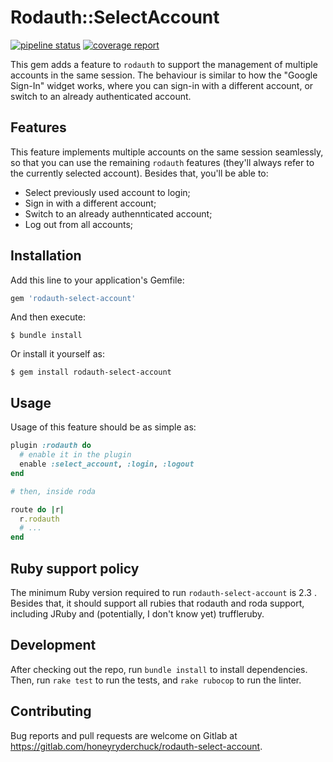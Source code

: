 # Rodauth::SelectAccount

[![pipeline status](https://gitlab.com/honeyryderchuck/rodauth-select-account/badges/master/pipeline.svg)](https://gitlab.com/honeyryderchuck/rodauth-select-account/-/pipelines?page=1&ref=master)
[![coverage report](https://gitlab.com/honeyryderchuck/rodauth-select-account/badges/master/coverage.svg)](https://honeyryderchuck.gitlab.io/rodauth-select-account/coverage/#_AllFiles)

This gem adds a feature to `rodauth` to support the management of multiple accounts in the same session. The behaviour is similar to how the "Google Sign-In" widget works, where you can sign-in with a different account, or switch to an already authenticated account.

## Features

This feature implements multiple accounts on the same session seamlessly, so that you can use the remaining `rodauth` features (they'll always refer to the currently selected account). Besides that, you'll be able to:

* Select previously used account to login;
* Sign in with a different account;
* Switch to an already authennticated account;
* Log out from all accounts;


## Installation

Add this line to your application's Gemfile:

```ruby
gem 'rodauth-select-account'
```

And then execute:

    $ bundle install

Or install it yourself as:

    $ gem install rodauth-select-account


## Usage

Usage of this feature should be as simple as:

```ruby
plugin :rodauth do
  # enable it in the plugin
  enable :select_account, :login, :logout
end

# then, inside roda

route do |r|
  r.rodauth
  # ...
end
```

## Ruby support policy

The minimum Ruby version required to run `rodauth-select-account` is 2.3 . Besides that, it should support all rubies that rodauth and roda support, including JRuby and (potentially, I don't know yet) truffleruby.

## Development

After checking out the repo, run `bundle install` to install dependencies. Then, run `rake test` to run the tests, and `rake rubocop` to run the linter.

## Contributing

Bug reports and pull requests are welcome on Gitlab at https://gitlab.com/honeyryderchuck/rodauth-select-account.

